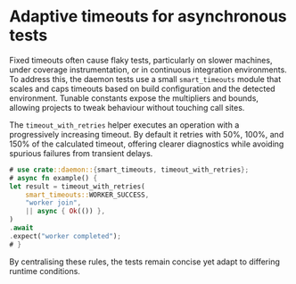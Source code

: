 # Adaptive timeouts for asynchronous tests

Fixed timeouts often cause flaky tests, particularly on slower machines, under
coverage instrumentation, or in continuous integration environments. To address
this, the daemon tests use a small `smart_timeouts` module that scales and caps
timeouts based on build configuration and the detected environment. Tunable
constants expose the multipliers and bounds, allowing projects to tweak
behaviour without touching call sites.

The `timeout_with_retries` helper executes an operation with a progressively
increasing timeout. By default it retries with 50%, 100%, and 150% of the
calculated timeout, offering clearer diagnostics while avoiding spurious
failures from transient delays.

```rust
# use crate::daemon::{smart_timeouts, timeout_with_retries};
# async fn example() {
let result = timeout_with_retries(
    smart_timeouts::WORKER_SUCCESS,
    "worker join",
    || async { Ok(()) },
)
.await
.expect("worker completed");
# }
```

By centralising these rules, the tests remain concise yet adapt to differing
runtime conditions.

